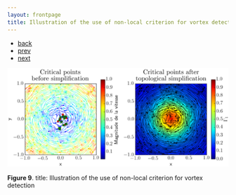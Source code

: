 ```yaml
---
layout: frontpage
title: Illustration of the use of non-local criterion for vortex detection
---
```


<div class="navbar">
  <div class="navbar-inner">
      <ul class="nav">
        <li><a href="../../index.html#flow-topology">back</a></li>
          <li><a href="DETECT_sadd_ori.html">prev</a></li>
          <li><a href="Simulations.html">next</a></li>
      </ul>
  </div>
</div>


![Non-local vortex detection](../../assets/pics/NL_crit_exemple.png)

**Figure 9**.
title: Illustration of the use of non-local criterion for vortex detection
